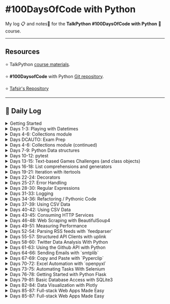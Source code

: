 # \#100DaysOfCode with Python

My log :clipboard: and notes​ :notebook: for the **TalkPython #100DaysOfCode with Python** :snake: course.

---

## Resources

:star: TalkPython [course materials](https://github.com/timothyhull/100daysofcode/blob/main/https://training.talkpython.fm/courses/details/100-days-of-code-in-python).

:star: **#100DaysofCode** with Python [Git repository](https://github.com/timothyhull/100daysofcode/blob/main/https://github.com/talkpython/100daysofcode-with-python-course).

:star: [Tafsir's Repository](https://github.com/timothyhull/100daysofcode/blob/main/https://github.com/ttafsir/100-days-of-code)

---

## :calendar: Daily Log

<details><summary>Getting Started</summary>

- Course Start: [4/16/21](https://github.com/timothyhull/100daysofcode/blob/main/days/_course_start)
- Day 0: [4/17/21](https://github.com/timothyhull/100daysofcode/blob/main/days/_0)

</details>

<details><summary>Days 1-3: Playing with Datetimes</summary>

- Day 1: [4/18/21](https://github.com/timothyhull/100daysofcode/blob/main/days/_1)
- Day 2: [4/19/21](https://github.com/timothyhull/100daysofcode/blob/main/days/_2)
- Day 2a: [4/20/21](https://github.com/timothyhull/100daysofcode/blob/main/days/_2)
- Day 3: [4/21/21](https://github.com/timothyhull/100daysofcode/blob/main/days/_3)
- Day 3a: [4/22/21](https://github.com/timothyhull/100daysofcode/blob/main/days/_3)
- Day 3b: [4/23/21](https://github.com/timothyhull/100daysofcode/blob/main/days/_3)

</details>

<details><summary>Days 4-6: Collections module</summary>

- Day 4: [4/24/21](https://github.com/timothyhull/100daysofcode/blob/main/days/_4)
- Day 4a: [4/25/21](https://github.com/timothyhull/100daysofcode/blob/main/days/_4)
- Day 4b: [4/26/21](https://github.com/timothyhull/100daysofcode/blob/main/days/_4)
- Day 5: [4/27/21](https://github.com/timothyhull/100daysofcode/blob/main/days/_5/README.md/#notebook-42721)
- Day 5a: [4/28/21](https://github.com/timothyhull/100daysofcode/blob/main/days/_5/README.md#tasks)
- Day 5b: [4/29/21](https://github.com/timothyhull/100daysofcode/blob/main/days/_5/README.md#tasks)
- Day 5c: [4/30/21](https://github.com/timothyhull/100daysofcode/blob/main/days/_5/README.md#rage-43021)
- Day 5d: [5/1/21](https://github.com/timothyhull/100daysofcode/blob/main/days/_5/README.md/#notebook-5121)

</details>

<details><summary>Days DCAUTO: Exam Prep</summary>

:bangbang: ​Taking a two-week break from **100DaysOfCode** exercises to study for the Cisco **DCAUTO** exam :mortar_board:.  Each day of study that includes writing Python will continue the days of code streak.

- Day 1: [5/2/21](https://github.com/timothyhull/100daysofcode/blob/main/days/_dcauto/README.md/#notebook-5221)
- Day 2: [5/3/21](https://github.com/timothyhull/100daysofcode/blob/main/days/_dcauto/README.md/#notebook-5321)
- Day 3: [5/4/21](https://github.com/timothyhull/100daysofcode/blob/main/days/_dcauto/README.md/#notebook-5421)
- Day 4: [5/5/21](https://github.com/timothyhull/100daysofcode/blob/main/days/_dcauto/README.md/#notebook-5521)
- Day 5: [5/6/21](https://github.com/timothyhull/100daysofcode/blob/main/days/_dcauto/README.md/#notebook-5621)
- Day 6: [5/7/21](https://github.com/timothyhull/100daysofcode/blob/main/days/_dcauto/README.md/#notebook-5721)
- Day 7: [5/8/21](https://github.com/timothyhull/100daysofcode/blob/main/days/_dcauto/README.md/#notebook-5821)
- Day 8: [5/9/21](https://github.com/timothyhull/100daysofcode/blob/main/days/_dcauto/README.md/#notebook-5921)
- Day 9: [5/10/21](https://github.com/timothyhull/100daysofcode/blob/main/days/_dcauto/README.md/#notebook-51021)
- Day 10: [5/11/21](https://github.com/timothyhull/100daysofcode/blob/main/days/_dcauto/README.md/#notebook-51121)
- Day 11: [5/12/21](https://github.com/timothyhull/100daysofcode/blob/main/days/_dcauto/README.md/#notebook-51221)
- Day 12: [5/13/21](https://github.com/timothyhull/100daysofcode/blob/main/days/_dcauto/README.md/#notebook-51321)

</details>

<details><summary>Days 4-6: Collections module (continued)</summary>

- Day 6: [5/14/21](https://github.com/timothyhull/100daysofcode/blob/main/days/_6/README.md/#notebook-51421)
- Day 6a: [5/15/21](https://github.com/timothyhull/100daysofcode/blob/main/days/_6/README.md/#notebook-51521)
- Day 6b: [5/16/21](https://github.com/timothyhull/100daysofcode/blob/main/days/_6/README.md/#notebook-51621)
- Day 6c: [5/17/21](https://github.com/timothyhull/100daysofcode/blob/main/days/_6/README.md/#notebook-51721)
- Day 6d: [5/18/21](https://github.com/timothyhull/100daysofcode/blob/main/days/_6/README.md/#notebook-51821)
- Day 6e: [5/19/21](https://github.com/timothyhull/100daysofcode/blob/main/days/_6/README.md/#notebook-51921)
- Day 6f: [5/20/21](https://github.com/timothyhull/100daysofcode/blob/main/days/_6/README.md/#notebook-52021)

</details>

<details><summary>Days 7-9: Python Data structures</summary>

- Day 7: [5/21/21](https://github.com/timothyhull/100daysofcode/blob/main/days/_7/README.md/#notebook-52121)
- Day 7a: [5/22/21](https://github.com/timothyhull/100daysofcode/blob/main/days/_7/README.md/#notebook-52221)
- Day 8: [5/23/21](https://github.com/timothyhull/100daysofcode/blob/main/days/_8)
- Day 9: [5/24/21](https://github.com/timothyhull/100daysofcode/blob/main/days/_9)

</details>

<details><summary>Days 10-12: pytest</summary>

- Day 10: [5/25/21](https://github.com/timothyhull/100daysofcode/blob/main/days/_10)
- Day 10a: [5/26/21](https://github.com/timothyhull/100daysofcode/blob/main/days/_10/README.md/#notebook-52621)
- Day 10b: [5/27/21](https://github.com/timothyhull/100daysofcode/blob/main/days/_10/README.md/#notebook-52721)
- Day 10c: [5/28/21](https://github.com/timothyhull/100daysofcode/blob/main/days/_10/README.md/#notebook-52821)
- Day 10d: [5/29/21](https://github.com/timothyhull/100daysofcode/blob/main/days/_10/README.md/#notebook-52921)
- Day 10e: [5/30/21](https://github.com/timothyhull/100daysofcode/blob/main/days/_10/README.md/#notebook-53021)
- Day 10f: [5/31/21](https://github.com/timothyhull/100daysofcode/blob/main/days/_10/README.md/#notebook-53121)
- Day 11: [6/1/21](https://github.com/timothyhull/100daysofcode/blob/main/days/_11)
- Day 11a: [6/2/21](https://github.com/timothyhull/100daysofcode/blob/main/days/_11/README.md/#notebook-6221)
- Day 11b: [6/3/21](https://github.com/timothyhull/100daysofcode/blob/main/days/_11/README.md/#notebook-6321)
- Day 11c: [6/4/21](https://github.com/timothyhull/100daysofcode/blob/main/days/_11/README.md/#notebook-6421)
- Day 11d: [6/5/21](https://github.com/timothyhull/100daysofcode/blob/main/days/_11/README.md/#notebook-6521)
- Day 11e: [6/6/21](https://github.com/timothyhull/100daysofcode/blob/main/days/_11/README.md/#notebook-6621)
- Day 11f: [6/7/21](https://github.com/timothyhull/100daysofcode/blob/main/days/_11/README.md/#notebook-6721)
- Day 11g: [6/8/21](https://github.com/timothyhull/100daysofcode/blob/main/days/_11/README.md/#notebook-6821)
- Day 11h: [6/9/21](https://github.com/timothyhull/100daysofcode/blob/main/days/_11/README.md/#notebook-6921)
- Day 11i: [6/10/21](https://github.com/timothyhull/100daysofcode/blob/main/days/_11/README.md/#notebook-61021)
- Day 11j: [6/11/21](https://github.com/timothyhull/100daysofcode/blob/main/days/_11/README.md/#notebook-61121)
- Day 11k: [6/12/21](https://github.com/timothyhull/100daysofcode/blob/main/days/_11/README.md/#notebook-61221)
- Day 11l: [6/13/21](https://github.com/timothyhull/100daysofcode/blob/main/days/_11/README.md/#notebook-61321)
- Day 12: [6/14/21](https://github.com/timothyhull/100daysofcode/blob/main/days/_12)
- Day 12a: [6/15/21](https://github.com/timothyhull/100daysofcode/blob/main/days/_12/README.md/#notebook-61521)
- Day 12b: [6/16/21](https://github.com/timothyhull/100daysofcode/blob/main/days/_12/README.md/#notebook-61621)
- Day 12c: [6/17/21](https://github.com/timothyhull/100daysofcode/blob/main/days/_12/README.md/#notebook-61721)
- Day 12d: [6/18/21](https://github.com/timothyhull/100daysofcode/blob/main/days/_12/README.md/#notebook-61821)

</details>

<details><summary>Days 13-15: Text-based Games Challenges (and class objects)</summary>

- Day 13: [6/19/21](https://github.com/timothyhull/100daysofcode/blob/main/days/_13)
- Day 13a: [6/20/21](https://github.com/timothyhull/100daysofcode/blob/main/days/_13/README.md/#notebook-62021)
- Day 13b: [6/21/21](https://github.com/timothyhull/100daysofcode/blob/main/days/_13/README.md/#notebook-62121)
- Day 13c: [6/22/21](https://github.com/timothyhull/100daysofcode/blob/main/days/_13/README.md/#notebook-62221)
- Day 14: [6/23/21](https://github.com/timothyhull/100daysofcode/blob/main/days/_14)
- Day 14a: [6/24/21](https://github.com/timothyhull/100daysofcode/blob/main/days/_14/README.md/#notebook-62421)
- Day 14b: [6/25/21](https://github.com/timothyhull/100daysofcode/blob/main/days/_14/README.md/#notebook-62521)
- Day 14c: [6/26/21](https://github.com/timothyhull/100daysofcode/blob/main/days/_14/README.md/#notebook-62621)
- Day 14d: [6/27/21](https://github.com/timothyhull/100daysofcode/blob/main/days/_14/README.md/#notebook-62721)
- Day 14e: [6/28/21](https://github.com/timothyhull/100daysofcode/blob/main/days/_14/README.md/#notebook-62821)
- Day 14f: [6/29/21](https://github.com/timothyhull/100daysofcode/blob/main/days/_14/README.md/#notebook-62921)
- Day 14f: [6/30/21](https://github.com/timothyhull/100daysofcode/blob/main/days/_14/README.md/#notebook-63021)
- Day 14g: [7/1/21](https://github.com/timothyhull/100daysofcode/blob/main/days/_14/README.md/#notebook-7121)
- Day 15: [7/2/21](https://github.com/timothyhull/100daysofcode/blob/main/days/_15)
- Day 15a: [7/3/21](https://github.com/timothyhull/100daysofcode/blob/main/days/_15/README.md/#notebook-7321)
- Day 15b: [7/4/21](https://github.com/timothyhull/100daysofcode/blob/main/days/_15/README.md/#notebook-7421)
- Day 15c: [7/5/21](https://github.com/timothyhull/100daysofcode/blob/main/days/_15/README.md/#notebook-7521)
- Day 15d: [7/6/21](https://github.com/timothyhull/100daysofcode/blob/main/days/_15/README.md/#notebook-7621)
- Day 15e: [7/7/21](https://github.com/timothyhull/100daysofcode/blob/main/days/_15/README.md/#notebook-7721)
- Day 15f: [7/8/21](https://github.com/timothyhull/100daysofcode/blob/main/days/_15/README.md/#notebook-7821)
- Day 15g: [7/9/21](https://github.com/timothyhull/100daysofcode/blob/main/days/_15/README.md/#notebook-7921)
- Day 15h: [7/10/21](https://github.com/timothyhull/100daysofcode/blob/main/days/_15/README.md/#notebook-71021)
- Day 15i: [7/11/21](https://github.com/timothyhull/100daysofcode/blob/main/days/_15/README.md/#notebook-71121)
- Day 15j: [7/12/21](https://github.com/timothyhull/100daysofcode/blob/main/days/_15/README.md/#notebook-71221)
- Day 15k: [7/13/21](https://github.com/timothyhull/100daysofcode/blob/main/days/_15/README.md/#notebook-71321)
- Day 15l: [7/14/21](https://github.com/timothyhull/100daysofcode/blob/main/days/_15/README.md/#notebook-71421)
- Day 15m: [7/15/21](https://github.com/timothyhull/100daysofcode/blob/main/days/_15/README.md/#notebook-71521)
- Day 15n: [7/16/21](https://github.com/timothyhull/100daysofcode/blob/main/days/_15/README.md/#notebook-71621)
- Day 15o: [7/17/21](https://github.com/timothyhull/100daysofcode/blob/main/days/_15/README.md/#notebook-71721)
- Day 15p: [7/18/21](https://github.com/timothyhull/100daysofcode/blob/main/days/_15/README.md/#notebook-71821)
- Day 15q: [7/19/21](https://github.com/timothyhull/100daysofcode/blob/main/days/_15/README.md/#notebook-71921)
- Day 15r: [7/20/21](https://github.com/timothyhull/100daysofcode/blob/main/days/_15/README.md/#notebook-72021)
- Day 15s: [7/21/21](https://github.com/timothyhull/100daysofcode/blob/main/days/_15/README.md/#notebook-72121)

</details>

<details><summary>Days 16-18: List comprehensions and generators</summary>

- Day 16: [7/22/21](https://github.com/timothyhull/100daysofcode/blob/main/days/_16)
- Day 16a: [7/23/21](https://github.com/timothyhull/100daysofcode/blob/main/days/_16/README.md/#notebook-72321)
- Day 16b: [7/24/21](https://github.com/timothyhull/100daysofcode/blob/main/days/_16/README.md/#notebook-72421)
- Day 16c: [7/25/21](https://github.com/timothyhull/100daysofcode/blob/main/days/_16/README.md/#notebook-72521)
- Day 16d: [7/26/21](https://github.com/timothyhull/100daysofcode/blob/main/days/_16/README.md/#notebook-72621)
- Day 17: [7/27/21](https://github.com/timothyhull/100daysofcode/blob/main/days/_17)
- Day 17a: [7/28/21](https://github.com/timothyhull/100daysofcode/blob/main/days/_17/README.md/#notebook-72821)
- Day 17b: [7/29/21](https://github.com/timothyhull/100daysofcode/blob/main/days/_17/README.md/#notebook-72921)
- Day 17c: [7/30/21](https://github.com/timothyhull/100daysofcode/blob/main/days/_17/README.md/#notebook-73021)

```python
# Completed 105 straight days of code, before streak ended on 7/31/21.
from datetime import date
streak_start_date = date(2021, 4, 16)
streak_end_date = date(2021, 7, 30)

streak_length = (streak_end_date - streak_start_date).days
print(f'\n#100DaysofCode coding streak #1 lasted {streak_length} days.\n')
```

- Day 18: [8/1/21](https://github.com/timothyhull/100daysofcode/blob/main/days/_18)
- Day 18a: [8/2/21](https://github.com/timothyhull/100daysofcode/blob/main/days/_18/README.md/#notebook-8221)

</details>

<details><summary>Days 19-21: Iteration with itertools</summary>

- Day 19: [8/3/21](https://github.com/timothyhull/100daysofcode/blob/main/days/_19)
- Day 19a: [8/4/21](https://github.com/timothyhull/100daysofcode/blob/main/days/_19/README.md/#notebook-8421)
- Day 19b: [8/5/21](https://github.com/timothyhull/100daysofcode/blob/main/days/_19/README.md/#notebook-8521)
- Day 19c: [8/6/21](https://github.com/timothyhull/100daysofcode/blob/main/days/_19/README.md/#notebook-8621)
- Day 20: [8/7/21](https://github.com/timothyhull/100daysofcode/blob/main/days/_20)
- Day 20a: [8/8/21](https://github.com/timothyhull/100daysofcode/blob/main/days/_20/README.md/#notebook-8821)
- Day 20b: [8/9/21](https://github.com/timothyhull/100daysofcode/blob/main/days/_20/README.md/#notebook-8921)
- Day 21: [8/10/21](https://github.com/timothyhull/100daysofcode/blob/main/days/_21)
- Day 21a: [8/11/21](https://github.com/timothyhull/100daysofcode/blob/main/days/_21/README.md/#notebook-81121)
- Day 21b: [8/12/21](https://github.com/timothyhull/100daysofcode/blob/main/days/_21/README.md/#notebook-81221)

</details>

<details><summary>Days 22-24: Decorators</summary>

- Day 22: [8/13/21](https://github.com/timothyhull/100daysofcode/blob/main/days/_22)
- Day 22a: [8/14/21](https://github.com/timothyhull/100daysofcode/blob/main/days/_22/README.md/#notebook-81421)
- Day 22b: [8/15/21](https://github.com/timothyhull/100daysofcode/blob/main/days/_22/README.md/#notebook-81521)
- Day 23: [8/16/21](https://github.com/timothyhull/100daysofcode/blob/main/days/_23)
- Day 23a: [8/17/21](https://github.com/timothyhull/100daysofcode/blob/main/days/_23/README.md/#notebook-81721)
- Day 23b: [8/18/21](https://github.com/timothyhull/100daysofcode/blob/main/days/_23/README.md/#notebook-81821)
- Day 24: [8/19/21](https://github.com/timothyhull/100daysofcode/blob/main/days/_24)
- Day 24a: [8/20/21](https://github.com/timothyhull/100daysofcode/blob/main/days/_24/README.md/#notebook-82021)
- Day 24b: [8/21/21](https://github.com/timothyhull/100daysofcode/blob/main/days/_24/README.md/#notebook-82121)
- Day 24c: [8/22/21](https://github.com/timothyhull/100daysofcode/blob/main/days/_24/README.md/#notebook-82221)
- Day 24d: [8/23/21](https://github.com/timothyhull/100daysofcode/blob/main/days/_24/README.md/#notebook-82321)
- Day 24e: [8/24/21](https://github.com/timothyhull/100daysofcode/blob/main/days/_24/README.md/#notebook-82421)
- Day 24f: [8/25/21](https://github.com/timothyhull/100daysofcode/blob/main/days/_24/README.md/#notebook-82521)
- Day 24g: [8/26/21](https://github.com/timothyhull/100daysofcode/blob/main/days/_24/README.md/#notebook-82621)
- Day 24h: [8/27/21](https://github.com/timothyhull/100daysofcode/blob/main/days/_24/README.md/#notebook-82721)
- Day 24i: [8/29/21](https://github.com/timothyhull/100daysofcode/blob/main/days/_24/README.md/#notebook-82921)
- Day 24j: [8/30/21](https://github.com/timothyhull/100daysofcode/blob/main/days/_24/README.md/#notebook-83021)
- Day 24k: [8/31/21](https://github.com/timothyhull/100daysofcode/blob/main/days/_24/README.md/#notebook-83121)
- Day 24l: [9/1/21](https://github.com/timothyhull/100daysofcode/blob/main/days/_24/README.md/#notebook-9121)

</details>

<details><summary>Days 25-27: Error Handling</summary>

- Day 25: [9/2/21](https://github.com/timothyhull/100daysofcode/blob/main/days/_25)
- Day 26: [9/3/21](https://github.com/timothyhull/100daysofcode/blob/main/days/_26)
- Day 27: [9/4/21](https://github.com/timothyhull/100daysofcode/blob/main/days/_27)

</details>

<details><summary>Days 28-30: Regular Expressions</summary>

- Day 28: [9/5/21](https://github.com/timothyhull/100daysofcode/blob/main/days/_28)
- Day 28a: [9/6/21](https://github.com/timothyhull/100daysofcode/blob/main/days/_28/README.md/#notebook-9621)
- Day 28b: [9/7/21](https://github.com/timothyhull/100daysofcode/blob/main/days/_28/README.md/#notebook-9721)
- Day 28c: [9/8/21](https://github.com/timothyhull/100daysofcode/blob/main/days/_29/README.md/#notebook-9821)
- Day 29: [9/9/21](https://github.com/timothyhull/100daysofcode/blob/main/days/_29)
- Day 29a: [9/10/21](https://github.com/timothyhull/100daysofcode/blob/main/days/_29/README.md/#notebook-91021)
- Day 29b: [9/11/21](https://github.com/timothyhull/100daysofcode/blob/main/days/_29/README.md/#notebook-91121)
- Day 29c: [9/12/21](https://github.com/timothyhull/100daysofcode/blob/main/days/_29/README.md/#notebook-91221)
- Day 29d: [9/13/21](https://github.com/timothyhull/100daysofcode/blob/main/days/_29/README.md/#notebook-91321)
- Day 29e: [9/14/21](https://github.com/timothyhull/100daysofcode/blob/main/days/_29/README.md/#notebook-91421)
- Day 29f: [9/15/21](https://github.com/timothyhull/100daysofcode/blob/main/days/_29/README.md/#notebook-91521)
- Day 29g: [9/16/21](https://github.com/timothyhull/100daysofcode/blob/main/days/_29/README.md/#notebook-91621)
- Day 30: [9/18/21](https://github.com/timothyhull/100daysofcode/blob/main/days/_30)
- Day 30a: [9/19/21](https://github.com/timothyhull/100daysofcode/blob/main/days/_30/README.md/#notebook-91921)
- Day 30b: [9/20/21](https://github.com/timothyhull/100daysofcode/blob/main/days/_30/README.md/#notebook-92021)
- Day 30c: [9/21/21](https://github.com/timothyhull/100daysofcode/blob/main/days/_30/README.md/#notebook-92121)

</details>

<details><summary>Days 31-33: Logging</summary>

- Day 31: [9/22/21](https://github.com/timothyhull/100daysofcode/blob/main/days/_31)
- Day 31a: [9/23/21](https://github.com/timothyhull/100daysofcode/blob/main/days/_31/README.md/#notebook-92321)
- Day 31b: [9/24/21](https://github.com/timothyhull/100daysofcode/blob/main/days/_31/README.md/#notebook-92421)
- Day 31c: [9/25/21](https://github.com/timothyhull/100daysofcode/blob/main/days/_31/README.md/#notebook-92521)
- Day 31d: [9/26/21](https://github.com/timothyhull/100daysofcode/blob/main/days/_31/README.md/#notebook-92621)
- Day 31e: [9/27/21](https://github.com/timothyhull/100daysofcode/blob/main/days/_31/README.md/#notebook-92721)
- Day 31f: [9/28/21](https://github.com/timothyhull/100daysofcode/blob/main/days/_31/README.md/#notebook-92821)
- Day 32: [9/29/21](https://github.com/timothyhull/100daysofcode/blob/main/days/_32)
- Day 33: [9/30/21](https://github.com/timothyhull/100daysofcode/blob/main/days/_33)
- Day 33a: [10/1/21](https://github.com/timothyhull/100daysofcode/blob/main/days/_33/README.md/#notebook-10121)
- Day 33b: [10/2/21](https://github.com/timothyhull/100daysofcode/blob/main/days/_33/README.md/#notebook-10221)
- Day 33c: [10/3/21](https://github.com/timothyhull/100daysofcode/blob/main/days/_33/README.md/#notebook-10321)
- Day 33d: [10/4/21](https://github.com/timothyhull/100daysofcode/blob/main/days/_33/README.md/#notebook-10421)
- Day 33e: [10/5/21](https://github.com/timothyhull/100daysofcode/blob/main/days/_33/README.md/#notebook-10521)
- Day 33f: [10/6/21](https://github.com/timothyhull/100daysofcode/blob/main/days/_33/README.md/#notebook-10621)
- Day 33g: [10/7/21](https://github.com/timothyhull/100daysofcode/blob/main/days/_33/README.md/#notebook-10721)
- Day 33h: [10/8/21](https://github.com/timothyhull/100daysofcode/blob/main/days/_33/README.md/#notebook-10821)
- Day 33i: [10/9/21](https://github.com/timothyhull/100daysofcode/blob/main/days/_33/README.md/#notebook-10921)
- Day 33j: [10/10/21](https://github.com/timothyhull/100daysofcode/blob/main/days/_33/README.md/#notebook-101021)
- Day 33k: [10/11/21](https://github.com/timothyhull/100daysofcode/blob/main/days/_33/README.md/#notebook-101121)
- Day 33l: [10/12/21](https://github.com/timothyhull/100daysofcode/blob/main/days/_33/README.md/#notebook-101221)
- Day 33m: [10/13/21](https://github.com/timothyhull/100daysofcode/blob/main/days/_33/README.md/#notebook-101321)
- Day 33n: [10/14/21](https://github.com/timothyhull/100daysofcode/blob/main/days/_33/README.md/#notebook-101421)
- Day 33o: [10/15/21](https://github.com/timothyhull/100daysofcode/blob/main/days/_33/README.md/#notebook-101521)
- Day 33p: [10/16/21](https://github.com/timothyhull/100daysofcode/blob/main/days/_33/README.md/#notebook-101621)
- Day 33q: [10/17/21](https://github.com/timothyhull/100daysofcode/blob/main/days/_33/README.md/#notebook-101721)

</details>

<details><summary>Days 34-36: Refactoring / Pythonic Code</summary>

- Day 34: [10/19/21](https://github.com/timothyhull/100daysofcode/blob/main/days/_34)
- Day 34a: [10/20/21](https://github.com/timothyhull/100daysofcode/blob/main/days/_34/README.md/#notebook-102021)
- Day 34b: [10/21/21](https://github.com/timothyhull/100daysofcode/blob/main/days/_34/README.md/#notebook-102121)
- Day 34c: [10/22/21](https://github.com/timothyhull/100daysofcode/blob/main/days/_34/README.md/#notebook-102221)
- Day 34d: [10/23/21](https://github.com/timothyhull/100daysofcode/blob/main/days/_34/README.md/#notebook-102321)
- Days 35+36: [10/24/21](https://github.com/timothyhull/100daysofcode/blob/main/days/_35_36)
- Days 35+36a: [10/25/21](https://github.com/timothyhull/100daysofcode/blob/main/days/days/_35_36/README.md/#notebook-102521)
- Days 35+36b: [10/26/21](https://github.com/timothyhull/100daysofcode/blob/main/days/days/_35_36/README.md/#notebook-102621)
- Days 35+36c: [10/27/21](https://github.com/timothyhull/100daysofcode/blob/main/days/days/_35_36/README.md/#notebook-102721)
- Days 35+36d: [10/28/21](https://github.com/timothyhull/100daysofcode/blob/main/days/days/_35_36/README.md/#notebook-102821)

</details>

<details><summary>Days 37-39: Using CSV Data</summary>

- Day 37: [10/29/21](https://github.com/timothyhull/100daysofcode/blob/main/days/_37)
- Day 37a: [10/30/21](https://github.com/timothyhull/100daysofcode/blob/main/days/_37/README.md/#notebook-103021)
- Day 37b: [10/31/21](https://github.com/timothyhull/100daysofcode/blob/main/days/_37/README.md/#notebook-103121)
- Day 37c: [11/1/21](https://github.com/timothyhull/100daysofcode/blob/main/days/_37/README.md/#notebook-110121)
- Days 38+39: [11/2/21](https://github.com/timothyhull/100daysofcode/blob/main/days/_38_39)
- Days 38+39a: [11/3/21](https://github.com/timothyhull/100daysofcode/blob/main/days/_38_39/README.md/#notebook-11321)

</details>

<details><summary>Days 40-42: Using CSV Data</summary>

- Days 40+41: [11/4/21](https://github.com/timothyhull/100daysofcode/blob/main/days/_40_41)
- Day 42: [11/5/21](https://github.com/timothyhull/100daysofcode/blob/main/days/_42)
- Day 42a: [11/6/21](https://github.com/timothyhull/100daysofcode/blob/main/days/_42/README.md/#notebook-11621)
- Day 42b: [11/7/21](https://github.com/timothyhull/100daysofcode/blob/main/days/_42/README.md/#notebook-11721)
- Day 42c: [11/8/21](https://github.com/timothyhull/100daysofcode/blob/main/days/_42/README.md/#notebook-11821)
- Day 42d: [11/9/21](https://github.com/timothyhull/100daysofcode/blob/main/days/_42/README.md/#notebook-11921)

</details>

<details><summary>Days 43-45: Consuming HTTP Services</summary>

- Day 43: [11/10/21](https://github.com/timothyhull/100daysofcode/blob/main/days/_43)
- Day 43a: [11/11/21](https://github.com/timothyhull/100daysofcode/blob/main/days/_43/README.md/#notebook-111121)
- Day 43b: [11/12/21](https://github.com/timothyhull/100daysofcode/blob/main/days/_43/README.md/#notebook-111221)
- Days 44+45: [11/13/21](https://github.com/timothyhull/100daysofcode/blob/main/days/_44_45)
- Days 44+45a: [11/14/21](https://github.com/timothyhull/100daysofcode/blob/main/days/_44_45)

</details>

<details><summary>Days 46-48: Web Scraping with BeautifulSoup4</summary>

- Days 46+47+48: [11/16/21](https://github.com/timothyhull/100daysofcode/blob/main/days/_46_47_48)
- Days 46+47+48a: [11/17/21](https://github.com/timothyhull/100daysofcode/blob/main/days/_46_47_48/README.md/#notebook-111721)
- Break for family trauma :sob:
- Days 46+47+48b: [11/23/21](https://github.com/timothyhull/100daysofcode/blob/main/days/_46_47_48/README.md/#notebook-112321)
- Break for family trauma :sob:
- Days 46+47+48c: [11/30/21](https://github.com/timothyhull/100daysofcode/blob/main/days/_46_47_48/README.md/#notebook-113021)
- Days 46+47+48d: [12/1/21](https://github.com/timothyhull/100daysofcode/blob/main/days/_46_47_48/README.md/#notebook-12121)
- Days 46+47+48e: [12/1/21](https://github.com/timothyhull/100daysofcode/blob/main/days/_46_47_48)

</details>

<details><summary>Days 49-51: Measuring Performance</summary>

- Day 49: [12/2/21](https://github.com/timothyhull/100daysofcode/blob/main/days/_49)
- Day 49a: [12/3/21](https://github.com/timothyhull/100daysofcode/blob/main/days/_49/README.md/#notebook-12321)
- Day 49b: [12/4/21](https://github.com/timothyhull/100daysofcode/blob/main/days/_49/README.md/#notebook-12421)
- Day 49c: [12/5/21](https://github.com/timothyhull/100daysofcode/blob/main/days/_49/README.md/#notebook-12521)
- Day 49d: [12/6/21](https://github.com/timothyhull/100daysofcode/blob/main/days/_49/README.md/#notebook-12621)
- Break for family trauma :sob:
- Day 49e: [12/10/21](https://github.com/timothyhull/100daysofcode/blob/main/days/_49/README.md/#notebook-121021)
- Days 50+51: [12/11/21](https://github.com/timothyhull/100daysofcode/blob/main/days/_50_51)

</details>

<details><summary>Days 52-54: Parsing RSS feeds with `feedparser`</summary>

- Day 52+53+54: [12/12/21](https://github.com/timothyhull/100daysofcode/blob/main/days/_52_53_54)
- Day 52+53+54a: [12/13/21](https://github.com/timothyhull/100daysofcode/blob/main/days/_52_53_54/README.md/#notebook-121321)
- Day 52+53+54b: [12/14/21](https://github.com/timothyhull/100daysofcode/blob/main/days/_52_53_54/README.md/#notebook-121421)
- Day 52+53+54c: [12/15/21](https://github.com/timothyhull/100daysofcode/blob/main/days/_52_53_54/README.md/#notebook-121521)
- Day 52+53+54d: [12/16/21](https://github.com/timothyhull/100daysofcode/blob/main/days/_52_53_54/README.md/#notebook-121621)
- Day 52+53+54e: [12/17/21](https://github.com/timothyhull/100daysofcode/blob/main/days/_52_53_54/README.md/#notebook-121721)
- Day 52+53+54f: [12/18/21](https://github.com/timothyhull/100daysofcode/blob/main/days/_52_53_54/README.md/#notebook-121821)
- Day 52+53+54g: [12/19/21](https://github.com/timothyhull/100daysofcode/blob/main/days/_52_53_54/README.md/#notebook-121921)
- Day 52+53+54h: [12/20/21](https://github.com/timothyhull/100daysofcode/blob/main/days/_52_53_54/README.md/#notebook-122021)
- Day 52+53+54i: [12/21/21](https://github.com/timothyhull/100daysofcode/blob/main/days/_52_53_54/README.md/#notebook-122121)
- Day 52+53+54j: [12/22/21](https://github.com/timothyhull/100daysofcode/blob/main/days/_52_53_54/README.md/#notebook-122221)
- Day 52+53+54k: [12/23/21](https://github.com/timothyhull/100daysofcode/blob/main/days/_52_53_54/README.md/#notebook-122321)
- Day 52+53+54l: [12/24/21](https://github.com/timothyhull/100daysofcode/blob/main/days/_52_53_54/README.md/#notebook-122421)

</details>

<details><summary>Days 55-57: Structured API Clients with uplink</summary>

- Day 55: [12/25/21](https://github.com/timothyhull/100daysofcode/blob/main/days/_55)
- Day 55a: [12/26/21](https://github.com/timothyhull/100daysofcode/blob/main/days/_55/README.md/#notebook-122621)
- Day 55b: [12/27/21](https://github.com/timothyhull/100daysofcode/blob/main/days/_55/README.md/#notebook-122721)
- Day 55c: [12/28/21](https://github.com/timothyhull/100daysofcode/blob/main/days/_55/README.md/#notebook-122821)
- Day 55d: [12/29/21](https://github.com/timothyhull/100daysofcode/blob/main/days/_55/README.md/#notebook-122921)
- Day 55e: [12/30/21](https://github.com/timothyhull/100daysofcode/blob/main/days/_55/README.md/#notebook-123021)
- Day 55f: [12/31/21](https://github.com/timothyhull/100daysofcode/blob/main/days/_55/README.md/#notebook-123121)
- Day 55g: [1/1/22](https://github.com/timothyhull/100daysofcode/blob/main/days/_55/README.md/#notebook-1122)
- Day 55h: [1/2/22](https://github.com/timothyhull/100daysofcode/blob/main/days/_55/README.md/#notebook-1222)
- Day 55i: [1/3/22](https://github.com/timothyhull/100daysofcode/blob/main/days/_55/README.md/#notebook-1322)
- Day 56+57: [1/4/22](https://github.com/timothyhull/100daysofcode/blob/main/days/_56_57)
- Day 56+57a: [1/5/22](https://github.com/timothyhull/100daysofcode/blob/main/days/_56_57/README.md/#notebook-1522)
- Day 56+57b: [1/6/22](https://github.com/timothyhull/100daysofcode/blob/main/days/_56_57/README.md/#notebook-1622)
- Day 56+57c: [1/7/22](https://github.com/timothyhull/100daysofcode/blob/main/days/_56_57/README.md/#notebook-1722)
- Day 56+57d: [1/8/22](https://github.com/timothyhull/100daysofcode/blob/main/days/_56_57/README.md/#notebook-1822)
- Day 56+57e: [1/9/22](https://github.com/timothyhull/100daysofcode/blob/main/days/_56_57/README.md/#notebook-1922)

</details>

<details><summary>Days 58-60: Twitter Data Analysis With Python</summary>

- Day 58: [1/10/22](https://github.com/timothyhull/100daysofcode/blob/main/days/_55)
- Day 58a: [1/11/22](https://github.com/timothyhull/100daysofcode/blob/main/days/_55/README.md/#notebook-11122)
- Day 58b: [1/12/22](https://github.com/timothyhull/100daysofcode/blob/main/days/_55/README.md/#notebook-11222)
- Day 58c: [1/13/22](https://github.com/timothyhull/100daysofcode/blob/main/days/_55/README.md/#notebook-11322)
- Day 58d: [1/14/22](https://github.com/timothyhull/100daysofcode/blob/main/days/_55/README.md/#notebook-11422)
- Day 58e: [1/15/22](https://github.com/timothyhull/100daysofcode/blob/main/days/_55/README.md/#notebook-11522)
- Day 59+60: [1/16/22](https://github.com/timothyhull/100daysofcode/blob/main/days/_59_60)
- Day 59+60a: [1/17/22](https://github.com/timothyhull/100daysofcode/blob/main/days/_59_60/README.md/#notebook-11722)
- Day 59+60b: [1/18/22](https://github.com/timothyhull/100daysofcode/blob/main/days/_59_60/README.md/#notebook-11822)
- Day 59+60c: [1/19/22](https://github.com/timothyhull/100daysofcode/blob/main/days/_59_60/README.md/#notebook-11922)
- Day 59+60d: [1/20/22](https://github.com/timothyhull/100daysofcode/blob/main/days/_59_60/README.md/#notebook-12022)
- Day 59+60e: [1/21/22](https://github.com/timothyhull/100daysofcode/blob/main/days/_59_60/README.md/#notebook-12122)
- Day 59+60f: [1/22/22](https://github.com/timothyhull/100daysofcode/blob/main/days/_59_60/README.md/#notebook-12222)
- Day 59+60g: [1/23/22](https://github.com/timothyhull/100daysofcode/blob/main/days/_59_60/README.md/#notebook-12322)
- Day 59+60h: [1/24/22](https://github.com/timothyhull/100daysofcode/blob/main/days/_59_60/README.md/#notebook-12422)
- Day 59+60i: [1/25/22](https://github.com/timothyhull/100daysofcode/blob/main/days/_59_60/README.md/#notebook-12522)
- Day 59+60j: [1/26/22](https://github.com/timothyhull/100daysofcode/blob/main/days/_59_60/README.md/#notebook-12622)
- Day 59+60k: [1/27/22](https://github.com/timothyhull/100daysofcode/blob/main/days/_59_60/README.md/#notebook-12722)
- Day 59+60l: [1/28/22](https://github.com/timothyhull/100daysofcode/blob/main/days/_59_60/README.md/#notebook-12822)
- Day 59+60m: [1/29/22](https://github.com/timothyhull/100daysofcode/blob/main/days/_59_60/README.md/#notebook-12922)
- Day 59+60n: [1/30/22](https://github.com/timothyhull/100daysofcode/blob/main/days/_59_60/README.md/#notebook-13022)
- Break for rest :sleeping:
- Day 59+60o: [2/1/22](https://github.com/timothyhull/100daysofcode/blob/main/days/_59_60/README.md/#notebook-2122)
- Day 59+60p: [2/2/22](https://github.com/timothyhull/100daysofcode/blob/main/days/_59_60/README.md/#notebook-2222)
- Day 59+60q: [2/3/22](https://github.com/timothyhull/100daysofcode/blob/main/days/_59_60/README.md/#notebook-2322)
- Day 59+60r: [2/4/22](https://github.com/timothyhull/100daysofcode/blob/main/days/_59_60/README.md/#notebook-2422)
- Day 59+60s: [2/5/22](https://github.com/timothyhull/100daysofcode/blob/main/days/_59_60/README.md/#notebook-2522)
- Day 59+60t: [2/6/22](https://github.com/timothyhull/100daysofcode/blob/main/days/_59_60/README.md/#notebook-2622)
- Day 59+60u: [2/7/22](https://github.com/timothyhull/100daysofcode/blob/main/days/_59_60/README.md/#notebook-2722)
- Day 59+60v: [2/8/22](https://github.com/timothyhull/100daysofcode/blob/main/days/_59_60/README.md/#notebook-2822)
- Day 59+60w: [2/9/22](https://github.com/timothyhull/100daysofcode/blob/main/days/_59_60/README.md/#notebook-2922)
- Day 59+60x: [2/10/22](https://github.com/timothyhull/100daysofcode/blob/main/days/_59_60/README.md/#notebook-21022)
- Day 59+60y: [2/11/22](https://github.com/timothyhull/100daysofcode/blob/main/days/_59_60/README.md/#notebook-21122)
- Day 59+60z: [2/12/22](https://github.com/timothyhull/100daysofcode/blob/main/days/_59_60/README.md/#notebook-21222)
- Day 59+60aa: [2/13/22](https://github.com/timothyhull/100daysofcode/blob/main/days/_59_60/README.md/#notebook-21322)
- Day 59+60ab: [2/14/22](https://github.com/timothyhull/100daysofcode/blob/main/days/_59_60/README.md/#notebook-21422)
- Day 59+60ac: [2/15/22](https://github.com/timothyhull/100daysofcode/blob/main/days/_59_60/README.md/#notebook-21522)
- Day 59+60ad: [2/15/22](https://github.com/timothyhull/100daysofcode/blob/main/days/_59_60/README.md/#notebook-21622)
- Day 59+60ae: [2/17/22](https://github.com/timothyhull/100daysofcode/blob/main/days/_59_60/README.md/#notebook-21722)
- Day 59+60af: [2/18/22](https://github.com/timothyhull/100daysofcode/blob/main/days/_59_60/README.md/#notebook-21822)
- Day 59+60ag: [2/119/22](https://github.com/timothyhull/100daysofcode/blob/main/days/_59_60/README.md/#notebook-21922)
- Day 59+60ah: [2/20/22](https://github.com/timothyhull/100daysofcode/blob/main/days/_59_60/README.md/#notebook-22022)
- Day 59+60ai: [2/21/22](https://github.com/timothyhull/100daysofcode/blob/main/days/_59_60/README.md/#notebook-22122)
- Day 59+60aj: [2/22/22](https://github.com/timothyhull/100daysofcode/blob/main/days/_59_60/README.md/#notebook-22222)
- Day 59+60ak: [2/23/22](https://github.com/timothyhull/100daysofcode/blob/main/days/_59_60/README.md/#notebook-22322)
- Day 59+60al: [2/24/22](https://github.com/timothyhull/100daysofcode/blob/main/days/_59_60/README.md/#notebook-22422)
- Day 59+60am: [2/25/22](https://github.com/timothyhull/100daysofcode/blob/main/days/_59_60/README.md/#notebook-22522)
- Day 59+60an: [2/26/22](https://github.com/timothyhull/100daysofcode/blob/main/days/_59_60/README.md/#notebook-22622)
- Day 59+60ao: [2/27/22](https://github.com/timothyhull/100daysofcode/blob/main/days/_59_60/README.md/#notebook-22722)
- Day 59+60ap: [2/28/22](https://github.com/timothyhull/100daysofcode/blob/main/days/_59_60/README.md/#notebook-22822)
- Day 59+60aq: [3/1/22](https://github.com/timothyhull/100daysofcode/blob/main/days/_59_60/README.md/#notebook-3122)
- Day 59+60ar: [3/2/22](https://github.com/timothyhull/100daysofcode/blob/main/days/_59_60/README.md/#notebook-3222)
- Day 59+60as: [3/3/22](https://github.com/timothyhull/100daysofcode/blob/main/days/_59_60/README.md/#notebook-3322)
- Day 59+60at: [3/4/22](https://github.com/timothyhull/100daysofcode/blob/main/days/_59_60/README.md/#notebook-3422)
- Day 59+60au: [3/5/22](https://github.com/timothyhull/100daysofcode/blob/main/days/_59_60/README.md/#notebook-3522)
- Break for rest :sleeping:
- Day 59+60av: [3/7/22](https://github.com/timothyhull/100daysofcode/blob/main/days/_59_60/README.md/#notebook-3722)
- Day 59+60aw: [3/8/22](https://github.com/timothyhull/100daysofcode/blob/main/days/_59_60/README.md/#notebook-3822)
- Day 59+60ax: [3/9/22](https://github.com/timothyhull/100daysofcode/blob/main/days/_59_60/README.md/#notebook-3922)
- Day 59+60ay: [3/10/22](https://github.com/timothyhull/100daysofcode/blob/main/days/_59_60/README.md/#notebook-31022)
- Day 59+60az: [3/11/22](https://github.com/timothyhull/100daysofcode/blob/main/days/_59_60/README.md/#notebook-31122)
- Day 59+60aaa: [3/12/22](https://github.com/timothyhull/100daysofcode/blob/main/days/_59_60/README.md/#notebook-31222)
- Day 59+60aab: [3/13/22](https://github.com/timothyhull/100daysofcode/blob/main/days/_59_60/README.md/#notebook-31322)
- Day 59+60aac: [3/14/22](https://github.com/timothyhull/100daysofcode/blob/main/days/_59_60/README.md/#notebook-31422)
- Day 59+60aad: [3/15/22](https://github.com/timothyhull/100daysofcode/blob/main/days/_59_60/README.md/#notebook-31522)
- Day 59+60aae: [3/16/22](https://github.com/timothyhull/100daysofcode/blob/main/days/_59_60/README.md/#notebook-31622)
- Day 59+60aaf: [3/17/22](https://github.com/timothyhull/100daysofcode/blob/main/days/_59_60/README.md/#notebook-31722)

</details>

<details><summary>Days 61-63: Using the Github API with Python</summary>

- Day 61: [3/18/22](https://github.com/timothyhull/100daysofcode/blob/main/days/_61)
- Day 61a: [3/19/22](https://github.com/timothyhull/100daysofcode/blob/main/days/_61/README.md/#notebook-31922)
- Day 61b: [3/20/22](https://github.com/timothyhull/100daysofcode/blob/main/days/_61/README.md/#notebook-32022)
- Day 61c: [3/21/22](https://github.com/timothyhull/100daysofcode/blob/main/days/_61/README.md/#notebook-32122)
- Day 61d: [3/22/22](https://github.com/timothyhull/100daysofcode/blob/main/days/_61/README.md/#notebook-32222)
- Day 61e: [3/23/22](https://github.com/timothyhull/100daysofcode/blob/main/days/_61/README.md/#notebook-32322)
- Day 61f: [3/24/22](https://github.com/timothyhull/100daysofcode/blob/main/days/_61/README.md/#notebook-32422)
- Break for rest :sleeping:
- Day 62: [3/26/22](https://github.com/timothyhull/100daysofcode/blob/main/days/_62)
- Day 62a: [3/27/22](https://github.com/timothyhull/100daysofcode/blob/main/days/_62/README.md/#notebook-32722)
- Day 62b: [3/28/22](https://github.com/timothyhull/100daysofcode/blob/main/days/_62/README.md/#notebook-32822)
- Day 62c: [3/29/22](https://github.com/timothyhull/100daysofcode/blob/main/days/_62/README.md/#notebook-32922)
- Day 62d: [3/30/22](https://github.com/timothyhull/100daysofcode/blob/main/days/_62/README.md/#notebook-33022)
- Day 62e: [3/31/22](https://github.com/timothyhull/100daysofcode/blob/main/days/_62/README.md/#notebook-33122)
- Day 62f: [4/1/22](https://github.com/timothyhull/100daysofcode/blob/main/days/_62/README.md/#notebook-4122)
- Day 62g: [4/2/22](https://github.com/timothyhull/100daysofcode/blob/main/days/_62/README.md/#notebook-4222)
- Day 62h: [4/3/22](https://github.com/timothyhull/100daysofcode/blob/main/days/_62/README.md/#notebook-4322)
- Day 62i: [4/4/22](https://github.com/timothyhull/100daysofcode/blob/main/days/_62/README.md/#notebook-4422)
- Day 62j: [4/5/22](https://github.com/timothyhull/100daysofcode/blob/main/days/_62/README.md/#notebook-4522)
- Day 62k: [4/6/22](https://github.com/timothyhull/100daysofcode/blob/main/days/_62/README.md/#notebook-4622)
- Day 62l: [4/7/22](https://github.com/timothyhull/100daysofcode/blob/main/days/_62/README.md/#notebook-4722)
- Day 62m: [4/8/22](https://github.com/timothyhull/100daysofcode/blob/main/days/_62/README.md/#notebook-4822)
- Day 62n: [4/9/22](https://github.com/timothyhull/100daysofcode/blob/main/days/_62/README.md/#notebook-4922)
- Day 62o: [4/10/22](https://github.com/timothyhull/100daysofcode/blob/main/days/_62/README.md/#notebook-41022)
- Day 62p: [4/11/22](https://github.com/timothyhull/100daysofcode/blob/main/days/_62/README.md/#notebook-41122)
- Day 62q: [4/12/22](https://github.com/timothyhull/100daysofcode/blob/main/days/_62/README.md/#notebook-41222)
- Day 62r: [4/13/22](https://github.com/timothyhull/100daysofcode/blob/main/days/_62/README.md/#notebook-41322)
- Day 62s: [4/14/22](https://github.com/timothyhull/100daysofcode/blob/main/days/_62/README.md/#notebook-41422)
- Day 62t: [4/15/22](https://github.com/timothyhull/100daysofcode/blob/main/days/_62/README.md/#notebook-41522)
- Break for work project :face_exhaling:
- Break for work project :face_exhaling:
- Day 62u: [4/18/22](https://github.com/timothyhull/100daysofcode/blob/main/days/_62/README.md/#notebook-41822)
- Day 62v: [4/19/22](https://github.com/timothyhull/100daysofcode/blob/main/days/_62/README.md/#notebook-41922)
- Day 62w: [4/20/22](https://github.com/timothyhull/100daysofcode/blob/main/days/_62/README.md/#notebook-42022)
- Break for work project :face_exhaling:
- Break for work project :face_exhaling:
- Break for work project :face_exhaling:
- Break for work project :face_exhaling:
- Day 62x: [4/25/22](https://github.com/timothyhull/100daysofcode/blob/main/days/_62/README.md/#notebook-42522)
- Day 62y: [4/26/22](https://github.com/timothyhull/100daysofcode/blob/main/days/_62/README.md/#notebook-42622)
- Day 62z: [4/27/22](https://github.com/timothyhull/100daysofcode/blob/main/days/_62/README.md/#notebook-42722)
- Day 62aa: [4/28/22](https://github.com/timothyhull/100daysofcode/blob/main/days/_62/README.md/#notebook-42822)
- Day 62ab: [4/29/22](https://github.com/timothyhull/100daysofcode/blob/main/days/_62/README.md/#notebook-42922)
- Day 62ac: [4/30/22](https://github.com/timothyhull/100daysofcode/blob/main/days/_62/README.md/#notebook-43022)
- Day 62ad: [5/1/22](https://github.com/timothyhull/100daysofcode/blob/main/days/_62/README.md/#notebook-5122)
- Day 62ae: [5/2/22](https://github.com/timothyhull/100daysofcode/blob/main/days/_62/README.md/#notebook-5222)
- Day 62af: [5/3/22](https://github.com/timothyhull/100daysofcode/blob/main/days/_62/README.md/#notebook-5322)
- Day 62ag: [5/4/22](https://github.com/timothyhull/100daysofcode/blob/main/days/_62/README.md/#notebook-5422)
- Day 62ah: [5/5/22](https://github.com/timothyhull/100daysofcode/blob/main/days/_62/README.md/#notebook-5522)
- Day 62ai: [5/6/22](https://github.com/timothyhull/100daysofcode/blob/main/days/_62/README.md/#notebook-5622)
- Day 62aj: [5/7/22](https://github.com/timothyhull/100daysofcode/blob/main/days/_62/README.md/#notebook-5722)
- Day 63: [5/8/22](https://github.com/timothyhull/100daysofcode/blob/main/days/_63)

</details>

<details><summary>Days 64-66: Sending Emails with `smtplib`</summary>

- Day 64: [5/9/22](https://github.com/timothyhull/100daysofcode/blob/main/days/_64)
- Day 64a: [5/10/22](https://github.com/timothyhull/100daysofcode/blob/main/days/_64/README.md/#notebook-51022)
- Day 64b: [5/11/22](https://github.com/timothyhull/100daysofcode/blob/main/days/_64/README.md/#notebook-51122)
- Day 65: [5/12/22](https://github.com/timothyhull/100daysofcode/blob/main/days/_65)
- Day 66: [5/13/22](https://github.com/timothyhull/100daysofcode/blob/main/days/_66)

</details>

<details><summary>Days 67-69: Copy and Paste with `Pyperclip`</summary>

- Day 67+68+69: [5/14/22](https://github.com/timothyhull/100daysofcode/blob/main/days/_67_68_69)
- Day 67+68+69a: [5/15/22](https://github.com/timothyhull/100daysofcode/blob/main/days/_67_68_69/README.md/#notebook-51522)
- Day 67+68+69b: [5/16/22](https://github.com/timothyhull/100daysofcode/blob/main/days/_67_68_69/README.md/#notebook-51622)

</details>

<details><summary>Days 70-72: Excel Automation with `openpyxl`</summary>

- Days 70+71: [5/17/22](https://github.com/timothyhull/100daysofcode/blob/main/days/_70_71)
- Days 70+71a: [5/18/22](https://github.com/timothyhull/100daysofcode/blob/main/days/_70_71/README.md/#notebook-51822)
- Days 70+71b: [5/19/22](https://github.com/timothyhull/100daysofcode/blob/main/days/_70_71/README.md/#notebook-51922)
- Days 70+71c: [5/20/22](https://github.com/timothyhull/100daysofcode/blob/main/days/_70_71/README.md/#notebook-52022)
- Days 70+71d: [5/21/22](https://github.com/timothyhull/100daysofcode/blob/main/days/_70_71/README.md/#notebook-52122)
- Day 72: [5/22/22](https://github.com/timothyhull/100daysofcode/blob/main/days/_72)
- Day 72a: [5/23/22](https://github.com/timothyhull/100daysofcode/blob/main/days/_72/README.md/#notebook-52322)
- Day 72b: [5/24/22](https://github.com/timothyhull/100daysofcode/blob/main/days/_72/README.md/#notebook-52422)
- Day 72c: [5/25/22](https://github.com/timothyhull/100daysofcode/blob/main/days/_72/README.md/#notebook-52522)
- Day 72d: [5/26/22](https://github.com/timothyhull/100daysofcode/blob/main/days/_72/README.md/#notebook-52622)
- Day 72e: [5/27/22](https://github.com/timothyhull/100daysofcode/blob/main/days/_72/README.md/#notebook-52722)
- Day 72f: [5/28/22](https://github.com/timothyhull/100daysofcode/blob/main/days/_72/README.md/#notebook-52822)

</details>

<details><summary>Days 73-75: Automating Tasks With Selenium</summary>

- Day 73: [5/30/22](https://github.com/timothyhull/100daysofcode/blob/main/days/_73)
- Break for rest :sleeping:
- Day 73a: [5/31/22](https://github.com/timothyhull/100daysofcode/blob/main/days/_73/README.md/#notebook-53122)
- Day 73b: [6/1/22](https://github.com/timothyhull/100daysofcode/blob/main/days/_73/README.md/#notebook-6122)
- Day 73c: [6/2/22](https://github.com/timothyhull/100daysofcode/blob/main/days/_73/README.md/#notebook-6222)
- Day 73d: [6/3/22](https://github.com/timothyhull/100daysofcode/blob/main/days/_73/README.md/#notebook-6322)
- Days 74+75: [6/4/22](https://github.com/timothyhull/100daysofcode/blob/main/days/_74_75)
- Days 74+75a: [6/5/22](https://github.com/timothyhull/100daysofcode/blob/main/days/_74_75/README.md/#notebook-6/5/22)
- Days 74+75b: [6/6/22](https://github.com/timothyhull/100daysofcode/blob/main/days/_74_75/README.md/#notebook-6/6/22)
- Days 74+75c: [6/7/22](https://github.com/timothyhull/100daysofcode/blob/main/days/_74_75/README.md/#notebook-6/7/22)
- Days 74+75d: [6/8/22](https://github.com/timothyhull/100daysofcode/blob/main/days/_74_75/README.md/#notebook-6/8/22)
- Days 74+75e: [6/9/22](https://github.com/timothyhull/100daysofcode/blob/main/days/_74_75/README.md/#notebook-6/9/22)
- Days 74+75f: [6/10/22](https://github.com/timothyhull/100daysofcode/blob/main/days/_74_75/README.md/#notebook-6/10/22)
- Days 74+75g: [6/11/22](https://github.com/timothyhull/100daysofcode/blob/main/days/_74_75/README.md/#notebook-6/11/22)
- Days 74+75h: [6/12/22](https://github.com/timothyhull/100daysofcode/blob/main/days/_74_75/README.md/#notebook-6/12/22)
- Days 74+75i: [6/13/22](https://github.com/timothyhull/100daysofcode/blob/main/days/_74_75/README.md/#notebook-6/12/22)

</details>

<details><summary>Days 76-78: Getting Started with Python Flask</summary>

- Days 76+77: [6/14/22](https://github.com/timothyhull/100daysofcode/blob/main/days/_76_77)
- Days 76+77a: [6/15/22](https://github.com/timothyhull/100daysofcode/blob/main/days/_76_77/README.md/#notebook-61522)
- Days 76+77b: [6/16/22](https://github.com/timothyhull/100daysofcode/blob/main/days/_76_77/README.md/#notebook-61622)
- Days 76+77c: [6/17/22](https://github.com/timothyhull/100daysofcode/blob/main/days/_76_77/README.md/#notebook-61722)
- Break for rest :sleeping:
- Day 78: [6/19/22](https://github.com/timothyhull/100daysofcode/blob/main/days/_78)
- Day 78a: [6/20/22](https://github.com/timothyhull/100daysofcode/blob/main/days/_79/README.md/#notebook-62022)

</details>

<details><summary>Days 79-81: Basic Database Access with SQLite3</summary>

- Days 79+80: [6/21/22](https://github.com/timothyhull/100daysofcode/blob/main/days/_79_80)
- Days 79+80a: [6/22/22](https://github.com/timothyhull/100daysofcode/blob/main/days/_79_80/README.md/#notebook-62222)
- Days 79+80b: [6/23/22](https://github.com/timothyhull/100daysofcode/blob/main/days/_79_80/README.md/#notebook-62322)
- Days 79+80c: [6/24/22](https://github.com/timothyhull/100daysofcode/blob/main/days/_79_80/README.md/#notebook-62422)
- Days 79+80d: [6/25/22](https://github.com/timothyhull/100daysofcode/blob/main/days/_79_80/README.md/#notebook-62522)
- Days 79+80e: [6/26/22](https://github.com/timothyhull/100daysofcode/blob/main/days/_79_80/README.md/#notebook-62622)
- Days 79+80f: [6/27/22](https://github.com/timothyhull/100daysofcode/blob/main/days/_79_80/README.md/#notebook-62722)
- Day 81: [6/27/22](https://github.com/timothyhull/100daysofcode/blob/main/days/_81)
- Day 81a: [6/28/22](https://github.com/timothyhull/100daysofcode/blob/main/days/_81/README.md/#notebook-62822)
- Day 81b: [6/29/22](https://github.com/timothyhull/100daysofcode/blob/main/days/_81/README.md/#notebook-62922)
- Day 81c: [6/30/22](https://github.com/timothyhull/100daysofcode/blob/main/days/_81/README.md/#notebook-63022)
- Day 81d: [7/1/22](https://github.com/timothyhull/100daysofcode/blob/main/days/_81/README.md/#notebook-7122)
- Day 81e: [7/2/22](https://github.com/timothyhull/100daysofcode/blob/main/days/_81/README.md/#notebook-7222)
- Day 81f: [7/3/22](https://github.com/timothyhull/100daysofcode/blob/main/days/_81/README.md/#notebook-7322)
- Day 81g: [7/4/22](https://github.com/timothyhull/100daysofcode/blob/main/days/_81/README.md/#notebook-7422)
- Day 81h: [7/5/22](https://github.com/timothyhull/100daysofcode/blob/main/days/_81/README.md/#notebook-7522)

</details>

<details><summary>Days 82-84: Data Visualization with Plotly</summary>

- Day 82: [7/6/22](https://github.com/timothyhull/100daysofcode/blob/main/days/_82)
- Day 82a: [7/7/22](https://github.com/timothyhull/100daysofcode/blob/main/days/_82/README.md/#notebook-7722)
- Day 82b: [7/8/22](https://github.com/timothyhull/100daysofcode/blob/main/days/_82/README.md/#notebook-7822)
- Day 82c: [7/9/22](https://github.com/timothyhull/100daysofcode/blob/main/days/_82/README.md/#notebook-7922)
- Day 82d: [7/10/22](https://github.com/timothyhull/100daysofcode/blob/main/days/_82/README.md/#notebook-71022)
- Days 83+84: [7/10/22](https://github.com/timothyhull/100daysofcode/blob/main/days/_83_84)
- Days 83+84a: [7/11/22](https://github.com/timothyhull/100daysofcode/blob/main/days/_83_84/README.md/#notebook-71122)
- Days 83+84b: [7/12/22](https://github.com/timothyhull/100daysofcode/blob/main/days/_83_84/README.md/#notebook-71222)
- Days 83+84c: [7/13/22](https://github.com/timothyhull/100daysofcode/blob/main/days/_83_84/README.md/#notebook-71322)
- Days 83+84d: [7/14/22](https://github.com/timothyhull/100daysofcode/blob/main/days/_83_84/README.md/#notebook-71422)
- Days 83+84e: [7/15/22](https://github.com/timothyhull/100daysofcode/blob/main/days/_83_84/README.md/#notebook-71522)
- Days 83+84f: [7/16/22](https://github.com/timothyhull/100daysofcode/blob/main/days/_83_84/README.md/#notebook-71622)
- Days 83+84g: [7/17/22](https://github.com/timothyhull/100daysofcode/blob/main/days/_83_84/README.md/#notebook-71722)
- Days 83+84h: [7/18/22](https://github.com/timothyhull/100daysofcode/blob/main/days/_83_84/README.md/#notebook-71822)
- Days 83+84i: [7/19/22](https://github.com/timothyhull/100daysofcode/blob/main/days/_83_84/README.md/#notebook-71922)
- Days 83+84j: [7/20/22](https://github.com/timothyhull/100daysofcode/blob/main/days/_83_84/README.md/#notebook-72022)
- Days 83+84k: [7/21/22](https://github.com/timothyhull/100daysofcode/blob/main/days/_83_84/README.md/#notebook-72122)
- Days 83+84l: [7/22/22](https://github.com/timothyhull/100daysofcode/blob/main/days/_83_84/README.md/#notebook-72222)
- Days 83+84m: [7/23/22](https://github.com/timothyhull/100daysofcode/blob/main/days/_83_84/README.md/#notebook-72322)
- Days 83+84n: [7/24/22](https://github.com/timothyhull/100daysofcode/blob/main/days/_83_84/README.md/#notebook-72422)
- Days 83+84o: [7/25/22](https://github.com/timothyhull/100daysofcode/blob/main/days/_83_84/README.md/#notebook-72522)
- Days 83+84p: [7/26/22](https://github.com/timothyhull/100daysofcode/blob/main/days/_83_84/README.md/#notebook-72622)
- Break for rest :sleeping:
- Days 83+84q: [7/27/22](https://github.com/timothyhull/100daysofcode/blob/main/days/_83_84/README.md/#notebook-72822)
- Days 83+84r: [7/29/22](https://github.com/timothyhull/100daysofcode/blob/main/days/_83_84/README.md/#notebook-72922)
- Days 83+84s: [7/30/22](https://github.com/timothyhull/100daysofcode/blob/main/days/_83_84/README.md/#notebook-73022)
- Days 83+84t: [7/31/22](https://github.com/timothyhull/100daysofcode/blob/main/days/_83_84/README.md/#notebook-73122)
- Days 83+84u: [8/1/22](https://github.com/timothyhull/100daysofcode/blob/main/days/_83_84/README.md/#notebook-8122)
- Days 83+84v: [8/2/22](https://github.com/timothyhull/100daysofcode/blob/main/days/_83_84/README.md/#notebook-8222)
- Days 83+84w: [8/3/22](https://github.com/timothyhull/100daysofcode/blob/main/days/_83_84/README.md/#notebook-8322)
- Days 83+84x: [8/4/22](https://github.com/timothyhull/100daysofcode/blob/main/days/_83_84/README.md/#notebook-8422)
- Days 83+84y: [8/5/22](https://github.com/timothyhull/100daysofcode/blob/main/days/_83_84/README.md/#notebook-8522)
- Days 83+84z: [8/6/22](https://github.com/timothyhull/100daysofcode/blob/main/days/_83_84/README.md/#notebook-8622)
- Days 83+84aa: [8/7/22](https://github.com/timothyhull/100daysofcode/blob/main/days/_83_84/README.md/#notebook-8722)
- Days 83+84ab: [8/8/22](https://github.com/timothyhull/100daysofcode/blob/main/days/_83_84/README.md/#notebook-8822)
- Days 83+84ac: [8/9/22](https://github.com/timothyhull/100daysofcode/blob/main/days/_83_84/README.md/#notebook-8922)
- Days 83+84ad: [8/10/22](https://github.com/timothyhull/100daysofcode/blob/main/days/_83_84/README.md/#notebook-81022)
- Days 83+84ae: [8/11/22](https://github.com/timothyhull/100daysofcode/blob/main/days/_83_84/README.md/#notebook-81122)
- Days 83+84af: [8/12/22](https://github.com/timothyhull/100daysofcode/blob/main/days/_83_84/README.md/#notebook-81222)
- Days 83+84ag: [8/13/22](https://github.com/timothyhull/100daysofcode/blob/main/days/_83_84/README.md/#notebook-81322)
- Days 83+84ah: [8/14/22](https://github.com/timothyhull/100daysofcode/blob/main/days/_83_84/README.md/#notebook-81422)
- Days 83+84ai: [8/15/22](https://github.com/timothyhull/100daysofcode/blob/main/days/_83_84/README.md/#notebook-81522)
- Days 83+84aj: [8/16/22](https://github.com/timothyhull/100daysofcode/blob/main/days/_83_84/README.md/#notebook-81622)
- Days 83+84ak: [8/17/22](https://github.com/timothyhull/100daysofcode/blob/main/days/_83_84/README.md/#notebook-81722)
- Days 83+84al: [8/18/22](https://github.com/timothyhull/100daysofcode/blob/main/days/_83_84/README.md/#notebook-81822)
- Days 83+84am: [8/19/22](https://github.com/timothyhull/100daysofcode/blob/main/days/_83_84/README.md/#notebook-81922)
- Days 83+84an: [8/20/22](https://github.com/timothyhull/100daysofcode/blob/main/days/_83_84/README.md/#notebook-82022)
- Days 83+84ao: [8/21/22](https://github.com/timothyhull/100daysofcode/blob/main/days/_83_84/README.md/#notebook-82122)
- Days 83+84ap: [8/22/22](https://github.com/timothyhull/100daysofcode/blob/main/days/_83_84/README.md/#notebook-82222)
- Days 83+84aq: [8/23/22](https://github.com/timothyhull/100daysofcode/blob/main/days/_83_84/README.md/#notebook-82322)
- Days 83+84ar: [8/24/22](https://github.com/timothyhull/100daysofcode/blob/main/days/_83_84/README.md/#notebook-82422)
- Days 83+84as: [8/25/22](https://github.com/timothyhull/100daysofcode/blob/main/days/_83_84/README.md/#notebook-82522)
- Days 83+84at: [8/26/22](https://github.com/timothyhull/100daysofcode/blob/main/days/_83_84/README.md/#notebook-82622)
- Days 83+84au: [8/27/22](https://github.com/timothyhull/100daysofcode/blob/main/days/_83_84/README.md/#notebook-82722)
- Days 83+84av: [8/28/22](https://github.com/timothyhull/100daysofcode/blob/main/days/_83_84/README.md/#notebook-82822)
- Break for work project :face_exhaling:
- Days 83+84aw: [8/30/22](https://github.com/timothyhull/100daysofcode/blob/main/days/_83_84/README.md/#notebook-83022)
- Days 83+84ax: [8/31/22](https://github.com/timothyhull/100daysofcode/blob/main/days/_83_84/README.md/#notebook-83122)
- Days 83+84ay: [9/1/22](https://github.com/timothyhull/100daysofcode/blob/main/days/_83_84/README.md/#notebook-9122)
- Days 83+84az: [9/2/22](https://github.com/timothyhull/100daysofcode/blob/main/days/_83_84/README.md/#notebook-9222)
- Days 83+84ba: [9/3/22](https://github.com/timothyhull/100daysofcode/blob/main/days/_83_84/README.md/#notebook-9322)
- Days 83+84bb: [9/4/22](https://github.com/timothyhull/100daysofcode/blob/main/days/_83_84/README.md/#notebook-9422)
- Days 83+84bc: [9/5/22](https://github.com/timothyhull/100daysofcode/blob/main/days/_83_84/README.md/#notebook-9522)
- Break for work project :face_exhaling:
- Days 83+84bd: [9/7/22](https://github.com/timothyhull/100daysofcode/blob/main/days/_83_84/README.md/#notebook-9722)
- Days 83+84be: [9/8/22](https://github.com/timothyhull/100daysofcode/blob/main/days/_83_84/README.md/#notebook-9822)
- Days 83+84bf: [9/9/22](https://github.com/timothyhull/100daysofcode/blob/main/days/_83_84/README.md/#notebook-9922)
- Days 83+84bg: [9/10/22](https://github.com/timothyhull/100daysofcode/blob/main/days/_83_84/README.md/#notebook-91022)
- Days 83+84bg: [9/11/22](https://github.com/timothyhull/100daysofcode/blob/main/days/_83_84/README.md/#notebook-91122)
- Days 83+84bh: [9/12/22](https://github.com/timothyhull/100daysofcode/blob/main/days/_83_84/README.md/#notebook-91222)
- Days 83+84bi: [9/13/22](https://github.com/timothyhull/100daysofcode/blob/main/days/_83_84/README.md/#notebook-91322)
- Days 83+84bj: [9/14/22](https://github.com/timothyhull/100daysofcode/blob/main/days/_83_84/README.md/#notebook-91422)
- Break for rest :sleeping:
- Days 83+84bk: [9/16/22](https://github.com/timothyhull/100daysofcode/blob/main/days/_83_84/README.md/#notebook-91622)
- Days 83+84bl: [9/17/22](https://github.com/timothyhull/100daysofcode/blob/main/days/_83_84/README.md/#notebook-91722)
- Days 83+84bm: [9/18/22](https://github.com/timothyhull/100daysofcode/blob/main/days/_83_84/README.md/#notebook-91822)
- Days 83+84bn: [9/19/22](https://github.com/timothyhull/100daysofcode/blob/main/days/_83_84/README.md/#notebook-91922)
- Days 83+84bo: [9/20/22](https://github.com/timothyhull/100daysofcode/blob/main/days/_83_84/README.md/#notebook-92022)
- Break for rest :sleeping:
- Days 83+84bp: [9/22/22](https://github.com/timothyhull/100daysofcode/blob/main/days/_83_84/README.md/#notebook-92222)
- Break for rest :sleeping:
- Break for rest :sleeping:
- Break for rest :sleeping:
- Days 83+84bq: [9/26/22](https://github.com/timothyhull/100daysofcode/blob/main/days/_83_84/README.md/#notebook-92622)
- Break for work project :face_exhaling:
- Break for work project :face_exhaling:
- Break for rest :sleeping:
- Break for rest :sleeping:
- Days 83+84br: [10/1/22](https://github.com/timothyhull/100daysofcode/blob/main/days/_83_84/README.md/#notebook-10122)
- Days 83+84bs: [10/2/22](https://github.com/timothyhull/100daysofcode/blob/main/days/_83_84/README.md/#notebook-10222)
- Days 83+84bt: [10/3/22](https://github.com/timothyhull/100daysofcode/blob/main/days/_83_84/README.md/#notebook-10322)
- Days 83+84bw: [10/4/22](https://github.com/timothyhull/100daysofcode/blob/main/days/_83_84/README.md/#notebook-10422)
- Break for rest :sleeping:
- Days 83+84bx: [10/6/22](https://github.com/timothyhull/100daysofcode/blob/main/days/_83_84/README.md/#notebook-10622)
- Break for work project :face_exhaling:
- Break for work project :face_exhaling:
- Break for rest :sleeping:
- Days 83+84by: [10/10/22](https://github.com/timothyhull/100daysofcode/blob/main/days/_83_84/README.md/#notebook-101022)
- Break for rest :sleeping:
- Break for work project :face_exhaling:
- Break for work project :face_exhaling:
- Break for rest :sleeping:
- Break for rest :sleeping:
- Break for work project :face_exhaling:
- Break for work project :face_exhaling:
- Break for rest :sleeping:
- Break for rest :sleeping:
- Days 83+84bz: [10/20/22](https://github.com/timothyhull/100daysofcode/blob/main/days/_83_84/README.md/#notebook-102022)
- Days 83+84ca: [10/21/22](https://github.com/timothyhull/100daysofcode/blob/main/days/_83_84/README.md/#notebook-102122)
- Break for rest :sleeping:
- Days 83+84cb: [10/23/22](https://github.com/timothyhull/100daysofcode/blob/main/days/_83_84/README.md/#notebook-102322)
- Days 83+84cc: [10/24/22](https://github.com/timothyhull/100daysofcode/blob/main/days/_83_84/README.md/#notebook-102422)
- Days 83+84cd: [10/25/22](https://github.com/timothyhull/100daysofcode/blob/main/days/_83_84/README.md/#notebook-102522)
- Break for rest :sleeping:
- Days 83+84ce: [10/27/22](https://github.com/timothyhull/100daysofcode/blob/main/days/_83_84/README.md/#notebook-102722)
- Break for rest :sleeping:
- Break for work project :face_exhaling:
- Break for work project :face_exhaling:
- Break for work project :face_exhaling:
- Break for work project :face_exhaling:
- Break for rest :sleeping:
- Break for rest :sleeping:
- Days 83+84cf: [11/3/22](https://github.com/timothyhull/100daysofcode/blob/main/days/_83_84/README.md/#notebook-11322)
- Break for rest :sleeping:
- Days 83+84cg: [11/5/22](https://github.com/timothyhull/100daysofcode/blob/main/days/_83_84/README.md/#notebook-11522)
- Days 83+84ch: [11/6/22](https://github.com/timothyhull/100daysofcode/blob/main/days/_83_84/README.md/#notebook-11622)
- Days 83+84ci: [11/7/22](https://github.com/timothyhull/100daysofcode/blob/main/days/_83_84/README.md/#notebook-11722)
- Days 83+84cj: [11/8/22](https://github.com/timothyhull/100daysofcode/blob/main/days/_83_84/README.md/#notebook-11822)
- Days 83+84ck: [11/9/22](https://github.com/timothyhull/100daysofcode/blob/main/days/_83_84/README.md/#notebook-11922)
- Days 83+84cl: [11/10/22](https://github.com/timothyhull/100daysofcode/blob/main/days/_83_84/README.md/#notebook-111022)
- Days 83+84cm: [11/11/22](https://github.com/timothyhull/100daysofcode/blob/main/days/_83_84/README.md/#notebook-111122)
- Days 83+84cn: [11/12/22](https://github.com/timothyhull/100daysofcode/blob/main/days/_83_84/README.md/#notebook-111222)
- Days 83+84co: [11/13/22](https://github.com/timothyhull/100daysofcode/blob/main/days/_83_84/README.md/#notebook-111322)
- Days 83+84cp: [11/14/22](https://github.com/timothyhull/100daysofcode/blob/main/days/_83_84/README.md/#notebook-111422)
- Days 83+84cq: [11/15/22](https://github.com/timothyhull/100daysofcode/blob/main/days/_83_84/README.md/#notebook-111522)
- Days 83+84cr: [11/16/22](https://github.com/timothyhull/100daysofcode/blob/main/days/_83_84/README.md/#notebook-111622)
- Days 83+84cs: [11/17/22](https://github.com/timothyhull/100daysofcode/blob/main/days/_83_84/README.md/#notebook-111722)
- Days 83+84ct: [11/18/22](https://github.com/timothyhull/100daysofcode/blob/main/days/_83_84/README.md/#notebook-111822)
- Days 83+84cu: [11/19/22](https://github.com/timothyhull/100daysofcode/blob/main/days/_83_84/README.md/#notebook-111922)
- Days 83+84cv: [11/20/22](https://github.com/timothyhull/100daysofcode/blob/main/days/_83_84/README.md/#notebook-112022)
- Break for rest :sleeping:
- Break for rest :sleeping:
- Break for rest :sleeping:
- Days 83+84cw: [11/28/22](https://github.com/timothyhull/100daysofcode/blob/main/days/_83_84/README.md/#notebook-112822)
- Days 83+84cx: [11/29/22](https://github.com/timothyhull/100daysofcode/blob/main/days/_83_84/README.md/#notebook-112922)
- Days 83+84cy: [11/30/22](https://github.com/timothyhull/100daysofcode/blob/main/days/_83_84/README.md/#notebook-113022)
- Days 83+84cz: [12/1/22](https://github.com/timothyhull/100daysofcode/blob/main/days/_83_84/README.md/#notebook-12122)
- Days 83+84da: [12/2/22](https://github.com/timothyhull/100daysofcode/blob/main/days/_83_84/README.md/#notebook-12222)
- Break for work project :face_exhaling:
- Break for work project :face_exhaling:
- Break for rest :sleeping:
- Break for rest :sleeping:
- Break for rest :sleeping:
- Break for rest :sleeping:
- Days 83+84db: [12/9/22](https://github.com/timothyhull/100daysofcode/blob/main/days/_83_84/README.md/#notebook-12922)
- Break for rest :sleeping:
- Break for rest :sleeping:
- Days 83+84dc: [12/12/22](https://github.com/timothyhull/100daysofcode/blob/main/days/_83_84/README.md/#notebook-121222)
- Days 83+84dd: [12/14/22](https://github.com/timothyhull/100daysofcode/blob/main/days/_83_84/README.md/#notebook-121422)
- Days 83+85de: [12/15/22](https://github.com/timothyhull/100daysofcode/blob/main/days/_83_84/README.md/#notebook-121522)
- Days 83+85df: [12/16/22](https://github.com/timothyhull/100daysofcode/blob/main/days/_83_84/README.md/#notebook-121622)
- Days 83+85dg: [12/17/22](https://github.com/timothyhull/100daysofcode/blob/main/days/_83_84/README.md/#notebook-121722)

</details>

<details><summary>Days 85-87: Full-stack Web Apps Made Easy</summary>

- Day 85: [12/18/22](https://github.com/timothyhull/100daysofcode/blob/main/days/_85)
- Break for rest :sleeping:
- Day 85a: [12/20/22](https://github.com/timothyhull/100daysofcode/blob/main/days/_85/README.md/#notebook-122022)
- Day 85b: [12/21/22](https://github.com/timothyhull/100daysofcode/blob/main/days/_85/README.md/#notebook-122122)
- Break for rest :sleeping:
- Day 85c: [12/23/22](https://github.com/timothyhull/100daysofcode/blob/main/days/_85/README.md/#notebook-122322)
- Day 85d: [12/24/22](https://github.com/timothyhull/100daysofcode/blob/main/days/_85/README.md/#notebook-122422)
- Day 85e: [12/25/22](https://github.com/timothyhull/100daysofcode/blob/main/days/_85/README.md/#notebook-122522)
- Day 85f: [12/26/22](https://github.com/timothyhull/100daysofcode/blob/main/days/_85/README.md/#notebook-122622)
- Day 85g: [12/27/22](https://github.com/timothyhull/100daysofcode/blob/main/days/_85/README.md/#notebook-122722)
- Break for rest :sleeping:
- Day 85h: [12/28/22](https://github.com/timothyhull/100daysofcode/blob/main/days/_85/README.md/#notebook-122822)
- Day 85i: [12/29/22](https://github.com/timothyhull/100daysofcode/blob/main/days/_85/README.md/#notebook-122922)
- Break for rest :sleeping:
- Break for rest :sleeping:
- Day 85j: [1/1/23](https://github.com/timothyhull/100daysofcode/blob/main/days/_85/README.md/#notebook-1123)
- Day 85k: [1/2/23](https://github.com/timothyhull/100daysofcode/blob/main/days/_85/README.md/#notebook-1223)
- Day 85l: [1/3/23](https://github.com/timothyhull/100daysofcode/blob/main/days/_85/README.md/#notebook-1323)
- Day 85m: [1/4/23](https://github.com/timothyhull/100daysofcode/blob/main/days/_85/README.md/#notebook-1423)
- Break for rest :sleeping:
- Day 85n: [1/6/23](https://github.com/timothyhull/100daysofcode/blob/main/days/_85/README.md/#notebook-1623)
- Day 85o: [1/7/23](https://github.com/timothyhull/100daysofcode/blob/main/days/_85/README.md/#notebook-1723)

</details>

<details><summary>Days 85-87: Full-stack Web Apps Made Easy</summary>

- Days 86+87: [1/7/23](https://github.com/timothyhull/100daysofcode/blob/main/days/_86_87)
- Days 86+87a: [1/8/23](https://github.com/timothyhull/100daysofcode/blob/main/days/_86_87/README.md/#notebook-1823)
- Days 86+87b: [1/9/23](https://github.com/timothyhull/100daysofcode/blob/main/days/_86_87/README.md/#notebook-1923)
- Days 86+87c: [1/10/23](https://github.com/timothyhull/100daysofcode/blob/main/days/_86_87/README.md/#notebook-11023)
- Days 86+87d: [1/11/23](https://github.com/timothyhull/100daysofcode/blob/main/days/_86_87/README.md/#notebook-11123)
- Days 86+87e: [1/12/23](https://github.com/timothyhull/100daysofcode/blob/main/days/_86_87/README.md/#notebook-11223)
- Break for rest :sleeping:
- Break for rest :sleeping:
- Break for rest :sleeping:
- Break for rest :sleeping:
- Days 86+87e: [1/17/23](https://github.com/timothyhull/100daysofcode/blob/main/days/_86_87/README.md/#notebook-11723)
- Days 86+87f: [1/18/23](https://github.com/timothyhull/100daysofcode/blob/main/days/_86_87/README.md/#notebook-11823)
- Days 86+87g: [1/19/23](https://github.com/timothyhull/100daysofcode/blob/main/days/_86_87/README.md/#notebook-11923)
- Break for rest :sleeping:
- Days 86+87h: [1/21/23](https://github.com/timothyhull/100daysofcode/blob/main/days/_86_87/README.md/#notebook-12123)
- Days 86+87i: [1/22/23](https://github.com/timothyhull/100daysofcode/blob/main/days/_86_87/README.md/#notebook-12223)
- Days 86+87j: [1/23/23](https://github.com/timothyhull/100daysofcode/blob/main/days/_86_87/README.md/#notebook-12323)
- Days 86+87k: [1/24/23](https://github.com/timothyhull/100daysofcode/blob/main/days/_86_87/README.md/#notebook-12423)
- Days 86+87l: [1/25/23](https://github.com/timothyhull/100daysofcode/blob/main/days/_86_87/README.md/#notebook-12523)
- Days 86+87m: [1/26/23](https://github.com/timothyhull/100daysofcode/blob/main/days/_86_87/README.md/#notebook-12623)
- Days 86+87n: [1/27/23](https://github.com/timothyhull/100daysofcode/blob/main/days/_86_87/README.md/#notebook-12723)
- Break for illness :sneezing_face:
- Break for illness :sneezing_face:
- Days 86+87o: [1/30/23](https://github.com/timothyhull/100daysofcode/blob/main/days/_86_87/README.md/#notebook-13023)
- Days 86+87p: [1/31/23](https://github.com/timothyhull/100daysofcode/blob/main/days/_86_87/README.md/#notebook-13123)
- Days 86+87q: [2/1/23](https://github.com/timothyhull/100daysofcode/blob/main/days/_86_87/README.md/#notebook-2123)

</details>
